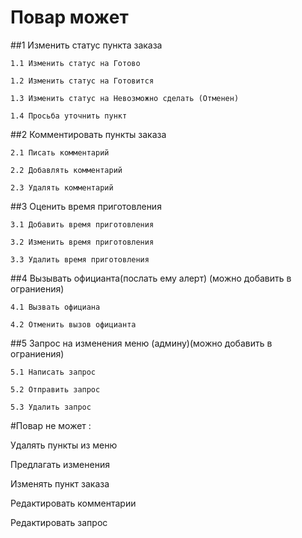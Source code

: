 # Повар может 

##1 Изменить статус пункта заказа

	1.1 Изменить статус на Готово

	1.2 Изменить статус на Готовится

	1.3 Изменить статус на Невозможно сделать (Отменен)

	1.4 Просьба уточнить пункт

##2 Комментировать пункты заказа

	2.1 Писать комментарий

	2.2 Добавлять комментарий

	2.3 Удалять комментарий

##3 Оценить время приготовления
	
	3.1 Добавить время приготовления
	
	3.2 Изменить время приготовления
	
	3.3 Удалить время приготовления

##4 Вызывать официанта(послать ему алерт) (можно добавить в ограниения)
	
	4.1 Вызвать официана
	
	4.2 Отменить вызов официанта

##5 Запрос на изменения меню (админу)(можно добавить в ограниения)
	
	5.1 Написать запрос
	
	5.2 Отправить запрос
	
	5.3 Удалить запрос



#Повар не может :

Удалять пункты из меню

Предлагать изменения

Изменять пункт заказа

Редактировать комментарии

Редактировать запрос



